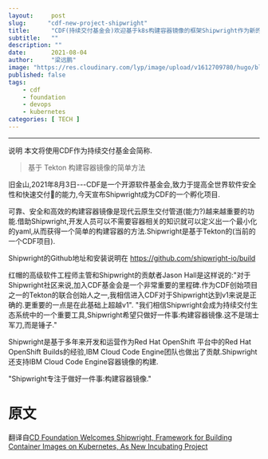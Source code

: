 ```yaml
---
layout:     post 
slug:      "cdf-new-project-shipwright"
title:      "CDF(持续交付基金会)欢迎基于k8s构建容器镜像的框架Shipwright作为新的孵化项目"
subtitle:   ""
description: ""
date:       2021-08-04
author:     "梁远鹏"
image: "https://res.cloudinary.com/lyp/image/upload/v1612709780/hugo/blog.github.io/pexels-matt-hardy-2568001.jpg"
published: false
tags:
    - cdf 
    - foundation
    - devops
    - kubernetes
categories: [ TECH ]
---    
```


---
说明 本文将使用CDF作为持续交付基金会简称.

> 基于 Tekton 构建容器镜像的简单方法

旧金山,2021年8月3日---CDF是一个开源软件基金会,致力于提高全世界软件安全性和快速交付的能力,今天宣布Shipwright成为CDF的一个孵化项目.  

可靠、安全和高效的构建容器镜像是现代云原生交付管道(能力?)越来越重要的功能.借助Shipwright,开发人员可以不需要容器相关的知识就可以定义出一个最小化的yaml,从而获得一个简单的构建容器的方法.Shipwright是基于Tekton的(当前的一个CDF项目).  

Shipwright的Github地址和安装说明在 https://github.com/shipwright-io/build 

红帽的高级软件工程师主管和Shipwright的贡献者Jason Hall是这样说的:"对于Shipwright社区来说,加入CDF基金会是一个非常重要的里程碑.作为CDF创始项目之一的Tekton的联合创始人之一,我相信进入CDF对于Shipwright达到v1来说是正确的.更重要的一点是在此基础上超越v1". "我们相信Shipwright会成为持续交付生态系统中的一个重要工具,Shipwright希望只做好一件事:构建容器镜像.这不是瑞士军刀,而是锤子."  

Shipwright是基于多年来开发和运营作为Red Hat OpenShift 平台中的Red Hat OpenShift Builds的经验,IBM Cloud Code Engine团队也做出了贡献.Shipwright还支持IBM Cloud Code Engine容器镜像的构建.

"Shipwright专注于做好一件事:构建容器镜像."

# 原文  

翻译自[CD Foundation Welcomes Shipwright, Framework for Building Container Images on Kubernetes, As New Incubating Project](https://cd.foundation/blog/2021/08/03/cd-foundation-shipwright-announcement/)

